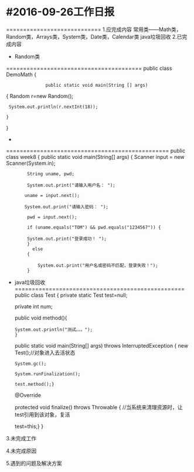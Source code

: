 #2016-09-26工作日报
============================
============================
1.应完成内容
    常用类——Math类，Random类，Arrays类，System类，Date类，Calendar类
    java垃圾回收
2.已完成内容
 
*  Random类
 
 ========================================
 public class DemoMath
 {

                   public static void main(String [] args)
{
	Random r=new Random();
    
     System.out.println(r.nextInt(18));
	
    }
}  

  
 * 
 ================================================
 public class week8 {
	    public static void main(String[] args)  {
	    	Scanner input = new Scanner(System.in);
	    	
            String uname, pwd;
	    	
            System.out.print("请输入用户名： ");
		   
           uname = input.next();
		   
           System.out.print("请输入密码： ");
	    	
            pwd = input.next();
	    	
            if (uname.equals("TOM") && pwd.equals("1234567")) {
		    
            System.out.print("登录成功！ ");
	    	}
              else
            {
		    	
                System.out.print("用户名或密码不匹配，登录失败！");
	    	}
   


  * java垃圾回收
  ==================================================
     public class Test {
	private static Test test=null;
	
    private int num;
	
    public void method(){
		
        System.out.println("测试。。。");
        }	
	
    public static void main(String[] args) throws InterruptedException {
		new Test();//对象进入去活状态
		
        System.gc();
		
        System.runFinalization();
		
        test.method();}
	
    @Override
	
    protected void finalize() throws Throwable
    {
		//当系统来清理资源时，让test引用到该对象，复活
	
    test=this;}
    }

3.未完成工作


4.未完成原因


5.遇到的问题及解决方案
